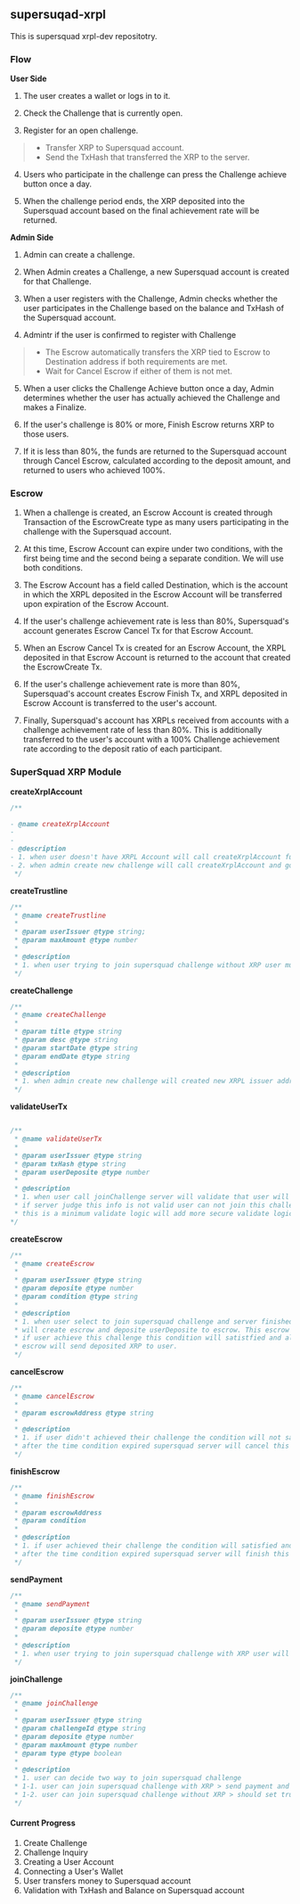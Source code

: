 ## supersuqad-xrpl

This is supersquad xrpl-dev repositotry. 

### Flow 

**User Side**

1. The user creates a wallet or logs in to it.

2. Check the Challenge that is currently open.

3. Register for an open challenge.
> - Transfer XRP to Supersquad account.
> - Send the TxHash that transferred the XRP to the server.

4. Users who participate in the challenge can press the Challenge achieve button once a day.

5. When the challenge period ends, the XRP deposited into the Supersquad account based on the final achievement rate will be returned.

**Admin Side**

1. Admin can create a challenge.

2. When Admin creates a Challenge, a new Supersquad account is created for that Challenge.

3. When a user registers with the Challenge, Admin checks whether the user participates in the Challenge based on the balance and TxHash of the Supersquad account.

4. Admintr if the user is confirmed to register with Challenge
> - The Escrow automatically transfers the XRP tied to Escrow to Destination address if both requirements are met.
> - Wait for Cancel Escrow if either of them is not met.

5. When a user clicks the Challenge Achieve button once a day, Admin determines whether the user has actually achieved the Challenge and makes a Finalize.

6. If the user's challenge is 80% or more, Finish Escrow returns XRP to those users.

7. If it is less than 80%, the funds are returned to the Supersquad account through Cancel Escrow, calculated according to the deposit amount, and returned to users who achieved 100%.

### Escrow

1. When a challenge is created, an Escrow Account is created through Transaction of the EscrowCreate type as many users participating in the challenge with the Supersquad account.

2. At this time, Escrow Account can expire under two conditions, with the first being time and the second being a separate condition. We will use both conditions.

3. The Escrow Account has a field called Destination, which is the account in which the XRPL deposited in the Escrow Account will be transferred upon expiration of the Escrow Account.

4. If the user's challenge achievement rate is less than 80%, Supersquad's account generates Escrow Cancel Tx for that Escrow Account.

5. When an Escrow Cancel Tx is created for an Escrow Account, the XRPL deposited in that Escrow Account is returned to the account that created the EscrowCreate Tx.

6. If the user's challenge achievement rate is more than 80%, Supersquad's account creates Escrow Finish Tx, and XRPL deposited in Escrow Account is transferred to the user's account.

7. Finally, Supersquad's account has XRPLs received from accounts with a challenge achievement rate of less than 80%. This is additionally transferred to the user's account with a 100% Challenge achievement rate according to the deposit ratio of each participant.

### SuperSquad XRP Module

**createXrplAccount**

```javascript
/**

- @name createXrplAccount
-
-
- @description
- 1. when user doesn't have XRPL Account will call createXrplAccount function;
- 2. when admin create new challenge will call createXrplAccount and going to manage challenge through this account;
 */

```
**createTrustline**
```javascript
/**
 * @name createTrustline
 * 
 * @param userIssuer @type string;
 * @param maxAmount @type number
 * 
 * @description
 * 1. when user trying to join supersquad challenge without XRP user must set trustline to current challenge account 
 */
```

**createChallenge**
```javascript
/**
 * @name createChallenge
 * 
 * @param title @type string
 * @param desc @type string
 * @param startDate @type string
 * @param endDate @type string
 * 
 * @description
 * 1. when admin create new challenge will created new XRPL issuer address for owner address of created challenge
 */

```

**validateUserTx**
```javascript

/**
 * @name validateUserTx
 * 
 * @param userIssuer @type string
 * @param txHash @type string
 * @param userDeposite @type number
 * 
 * @description
 * 1. when user call joinChallenge server will validate that user will join this challenge through txHash that user sended and owner address balance of challenge
 * if server judge this info is not valid user can not join this challenge
 * this is a minimum validate logic will add more secure validate logic
*/
```

**createEscrow**
```javascript
/**
 * @name createEscrow
 * 
 * @param userIssuer @type string
 * @param deposite @type number
 * @param condition @type string
 * 
 * @description
 * 1. when user select to join supersquad challenge and server finished to validate user
 * will create escrow and deposite userDeposite to escrow. This escrow is Combination Escrow.
 * if user achieve this challenge this condition will satistfied and also the time condition expired
 * escrow will send deposited XRP to user. 
 */
```

**cancelEscrow**
```javascript
/**
 * @name cancelEscrow
 * 
 * @param escrowAddress @type string
 * 
 * @description
 * 1. if user didn't achieved their challenge the condition will not satisfied and 
 * after the time condition expired supersquad server will cancel this escrow
 */

```

**finishEscrow**
```javascript
/**
 * @name finishEscrow
 *  
 * @param escrowAddress 
 * @param condition 
 * 
 * @description
 * 1. if user achieved their challenge the condition will satisfied and 
 * after the time condition expired supersquad server will finish this escrow
 */
```

**sendPayment**
```javascript
/**
 * @name sendPayment
 * 
 * @param userIssuer @type string
 * @param deposite @type number
 * 
 * @description
 * 1. when user trying to join supersquad challenge with XRP user will send XRP to current challenge
 */
```

**joinChallenge**
```javascript
/**
 * @name joinChallenge
 * 
 * @param userIssuer @type string
 * @param challengeId @type string
 * @param deposite @type number
 * @param maxAmount @type number
 * @param type @type boolean
 * 
 * @description
 * 1. user can decide two way to join supersquad challenge
 * 1-1. user can join supersquad challenge with XRP > send payment and send txHash to supersquad server to validate that user will join this challenge
 * 1-2. user can join supersquad challenge without XRP > should set trustline previously
 */
```


#### Current Progress

1. Create Challenge
2. Challenge Inquiry
3. Creating a User Account
4. Connecting a User's Wallet
5. User transfers money to Supersquad account
6. Validation with TxHash and Balance on Supersquad account
